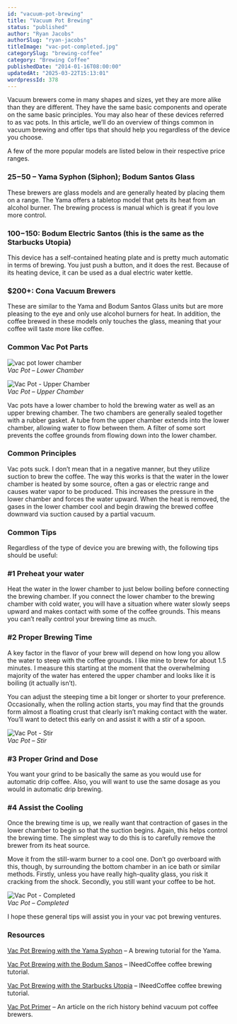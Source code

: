 ```yaml
---
id: "vacuum-pot-brewing"
title: "Vacuum Pot Brewing"
status: "published"
author: "Ryan Jacobs"
authorSlug: "ryan-jacobs"
titleImage: "vac-pot-completed.jpg"
categorySlug: "brewing-coffee"
category: "Brewing Coffee"
publishedDate: "2014-01-16T08:00:00"
updatedAt: "2025-03-22T15:13:01"
wordpressId: 378
---
```


Vacuum brewers come in many shapes and sizes, yet they are more alike than they are different. They have the same basic components and operate on the same basic principles. You may also hear of these devices referred to as vac pots. In this article, we’ll do an overview of things common in vacuum brewing and offer tips that should help you regardless of the device you choose.

A few of the more popular models are listed below in their respective price ranges.

### $25-$50 – Yama Syphon (Siphon); Bodum Santos Glass

These brewers are glass models and are generally heated by placing them on a range. The Yama offers a tabletop model that gets its heat from an alcohol burner. The brewing process is manual which is great if you love more control.

### $100-$150: Bodum Electric Santos (this is the same as the Starbucks Utopia)

This device has a self-contained heating plate and is pretty much automatic in terms of brewing. You just push a button, and it does the rest. Because of its heating device, it can be used as a dual electric water kettle.

### $200+: Cona Vacuum Brewers

These are similar to the Yama and Bodum Santos Glass units but are more pleasing to the eye and only use alcohol burners for heat. In addition, the coffee brewed in these models only touches the glass, meaning that your coffee will taste more like coffee.

### Common Vac Pot Parts

![vac pot lower chamber](vac-pot-lower-chamber.jpg)  
*Vac Pot – Lower Chamber*

![Vac Pot - Upper Chamber](vac-pot-upper-chamber.jpg)  
*Vac Pot – Upper Chamber*

Vac pots have a lower chamber to hold the brewing water as well as an upper brewing chamber. The two chambers are generally sealed together with a rubber gasket. A tube from the upper chamber extends into the lower chamber, allowing water to flow between them. A filter of some sort prevents the coffee grounds from flowing down into the lower chamber.

### Common Principles

Vac pots suck. I don’t mean that in a negative manner, but they utilize suction to brew the coffee. The way this works is that the water in the lower chamber is heated by some source, often a gas or electric range and causes water vapor to be produced. This increases the pressure in the lower chamber and forces the water upward. When the heat is removed, the gases in the lower chamber cool and begin drawing the brewed coffee downward via suction caused by a partial vacuum.

### Common Tips

Regardless of the type of device you are brewing with, the following tips should be useful:

### #1 Preheat your water

Heat the water in the lower chamber to just below boiling before connecting the brewing chamber. If you connect the lower chamber to the brewing chamber with cold water, you will have a situation where water slowly seeps upward and makes contact with some of the coffee grounds. This means you can’t really control your brewing time as much.

### #2 Proper Brewing Time

A key factor in the flavor of your brew will depend on how long you allow the water to steep with the coffee grounds. I like mine to brew for about 1.5 minutes. I measure this starting at the moment that the overwhelming majority of the water has entered the upper chamber and looks like it is boiling (it actually isn’t).

You can adjust the steeping time a bit longer or shorter to your preference. Occasionally, when the rolling action starts, you may find that the grounds form almost a floating crust that clearly isn’t making contact with the water. You’ll want to detect this early on and assist it with a stir of a spoon.

![Vac Pot - Stir](vac-pot-stir.jpg)  
*Vac Pot – Stir*

### #3 Proper Grind and Dose

You want your grind to be basically the same as you would use for automatic drip coffee. Also, you will want to use the same dosage as you would in automatic drip brewing.

### #4 Assist the Cooling

Once the brewing time is up, we really want that contraction of gases in the lower chamber to begin so that the suction begins. Again, this helps control the brewing time. The simplest way to do this is to carefully remove the brewer from its heat source.

Move it from the still-warm burner to a cool one. Don’t go overboard with this, though, by surrounding the bottom chamber in an ice bath or similar methods. Firstly, unless you have really high-quality glass, you risk it cracking from the shock. Secondly, you still want your coffee to be hot.

![Vac Pot - Completed](vac-pot-completed.jpg)  
*Vac Pot – Completed*

I hope these general tips will assist you in your vac pot brewing ventures.

### Resources

[Vac Pot Brewing with the Yama Syphon](/vac-pot-brewing-with-the-yama-syphon/) – A brewing tutorial for the Yama.

[Vac Pot Brewing with the Bodum Sanos](/vac-pot-brewing-with-the-bodum-santos/) – INeedCoffee coffee brewing tutorial.

[Vac Pot Brewing with the Starbucks Utopia](/vac-pot-brewing-with-the-starbucks-utopia/) – INeedCoffee coffee brewing tutorial.

[Vac Pot Primer](/vacuum-pot-brewing/) – An article on the rich history behind vacuum pot coffee brewers.

